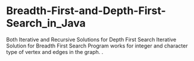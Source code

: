 # Breadth-First-and-Depth-First-Search_in_Java
Both Iterative and Recursive Solutions for Depth First Search Iterative Solution for Breadth First Search
Program works for integer and character type of vertex and edges in the graph. .
